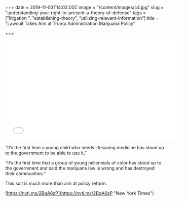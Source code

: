 +++
date = 2019-11-03T14:02:00Z
image = "/content/images/c4.jpg"
slug = "understanding-your-right-to-present-a-theory-of-defense"
tags = ["litigation ", "establishing-theory", "utilizing-relevant-information"]
title = "Lawsuit Takes Aim at Trump Administration Marijuana Policy"

+++
<iframe width="560" height="315" src="[https://www.youtube.com/embed/ePKhHLCW26M](https://www.youtube.com/embed/ePKhHLCW26M "https://www.youtube.com/embed/ePKhHLCW26M")" frameborder="0" allow="accelerometer; autoplay; clipboard-write; encrypted-media; gyroscope; picture-in-picture" allowfullscreen></iframe>

“It’s the first time a young child who needs lifesaving medicine has stood up to the government to be able to use it,”   
  
“It’s the first time that a group of young millennials of color has stood up to the government and said the marijuana law is wrong and has destroyed their communities.”  
  
This suit is much more than aim at policy reform.  
  
[https://nyti.ms/2BqA6zP](https://nyti.ms/2BqA6zP "New York Times")
